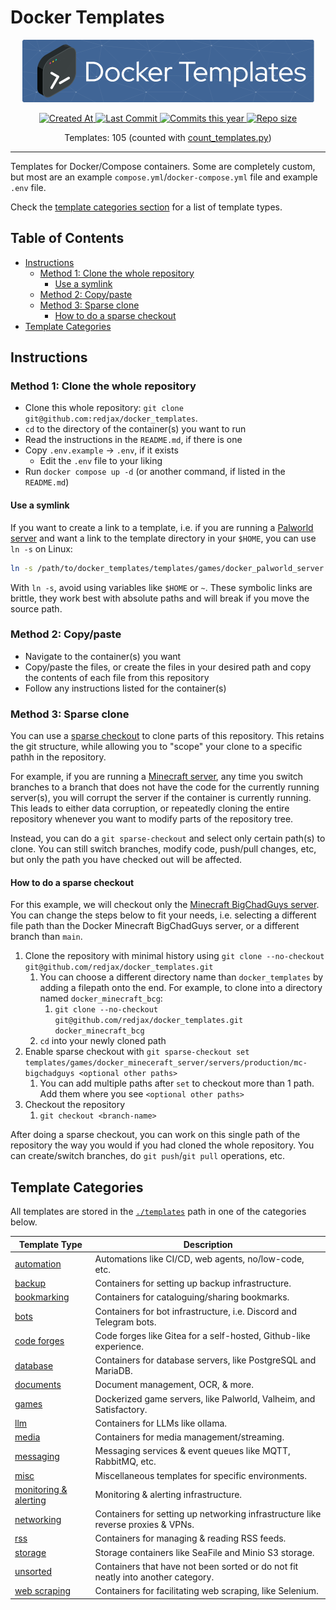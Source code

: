 # Docker Templates <!-- omit in toc -->

<!-- Repo image -->
<p align="center">
  <a href="https://github.com/redjax/docker_templates">
    <picture>
      <source media="(prefers-color-scheme: dark)" srcset="src/img/repo-readme-header.png">
      <img src="src/img/repo-readme-header.png" height="100">
    </picture>
  </a>
</p>

<!-- Git Badges -->
<p align="center">
  <a href="https://github.com/redjax/docker_templates">
    <img alt="Created At" src="https://img.shields.io/github/created-at/redjax/docker_templates">
  </a>
  <a href="https://github.com/redjax/docker_templates/commit">
    <img alt="Last Commit" src="https://img.shields.io/github/last-commit/redjax/docker_templates">
  </a>
  <a href="https://github.com/redjax/docker_templates/commit">
    <img alt="Commits this year" src="https://img.shields.io/github/commit-activity/y/redjax/docker_templates">
  </a>
  <a href="https://github.com/redjax/docker_templates">
    <img alt="Repo size" src="https://img.shields.io/github/repo-size/redjax/docker_templates">
  </a>
  <!-- ![GitHub Latest Release](https://img.shields.io/github/release-date/redjax/docker_templates) -->
  <!-- ![GitHub commits since latest release](https://img.shields.io/github/commits-since/redjax/docker_templates/latest) -->
  <!-- ![GitHub Actions Workflow Status](https://img.shields.io/github/actions/workflow/status/redjax/docker_templates/tests.yml) -->
</p>

<p align="center">
  Templates: 105
  <span>(counted with <a href="./scripts/count_templates.py">count_templates.py</a>)</span>
</p>

---

Templates for Docker/Compose containers. Some are completely custom, but most are an example `compose.yml`/`docker-compose.yml` file and example `.env` file.

Check the [template categories section](#template-categories) for a list of template types.

## Table of Contents  <!-- omit in toc -->

- [Instructions](#instructions)
  - [Method 1: Clone the whole repository](#method-1-clone-the-whole-repository)
    - [Use a symlink](#use-a-symlink)
  - [Method 2: Copy/paste](#method-2-copypaste)
  - [Method 3: Sparse clone](#method-3-sparse-clone)
    - [How to do a sparse checkout](#how-to-do-a-sparse-checkout)
- [Template Categories](#template-categories)

## Instructions

### Method 1: Clone the whole repository

- Clone this whole repository: `git clone git@github.com:redjax/docker_templates`.
- `cd` to the directory of the container(s) you want to run
- Read the instructions in the `README.md`, if there is one
- Copy `.env.example` -> `.env`, if it exists
  - Edit the `.env` file to your liking
- Run `docker compose up -d` (or another command, if listed in the `README.md`)

#### Use a symlink

If you want to create a link to a template, i.e. if you are running a [Palworld server](./templates/games/docker_palworld_server/) and want a link to the template directory in your `$HOME`, you can use `ln -s` on Linux:

```bash
ln -s /path/to/docker_templates/templates/games/docker_palworld_server /path/to/link
```

With `ln -s`, avoid using variables like `$HOME` or `~`. These symbolic links are brittle, they work best with absolute paths and will break if you move the source path.

### Method 2: Copy/paste

- Navigate to the container(s) you want
- Copy/paste the files, or create the files in your desired path and copy the contents of each file from this repository
- Follow any instructions listed for the container(s)

### Method 3: Sparse clone

You can use a [sparse checkout](https://git-scm.com/docs/git-sparse-checkout) to clone parts of this repository. This retains the git structure, while allowing you to "scope" your clone to a specific pathh in the repository.

For example, if you are running a [Minecraft server](./templates/games/docker_minecraft_server/), any time you switch branches to a branch that does not have the code for the currently running server(s), you will corrupt the server if the container is currently running. This leads to either data corruption, or repeatedly cloning the entire repository whenever you want to modify parts of the repository tree.

Instead, you can do a `git sparse-checkout` and select only certain path(s) to clone. You can still switch branches, modify code, push/pull changes, etc, but only the path you have checked out will be affected.

#### How to do a sparse checkout

For this example, we will checkout only the [Minecraft BigChadGuys server](./templates/games/docker_minecraft_server/servers/production/mc-bigchadguys/). You can change the steps below to fit your needs, i.e. selecting a different file path than the Docker Minecraft BigChadGuys server, or a different branch than `main`.

1. Clone the repository with minimal history using `git clone --no-checkout git@github.com/redjax/docker_templates.git`
   1. You can choose a different directory name than `docker_templates` by adding a filepath onto the end. For example, to clone into a directory named `docker_minecraft_bcg`:
      1. `git clone --no-checkout git@github.com/redjax/docker_templates.git docker_minecraft_bcg`
   2. `cd` into your newly cloned path
2. Enable sparse checkout with `git sparse-checkout set templates/games/docker_mineceraft_server/servers/production/mc-bigchadguys <optional other paths>`
   1. You can add multiple paths after `set` to checkout more than 1 path. Add them where you see `<optional other paths>`
3. Checkout the repository
   1. `git checkout <branch-name>`

After doing a sparse checkout, you can work on this single path of the repository the way you would if you had cloned the whole repository. You can create/switch branches, do `git push`/`git pull` operations, etc.

## Template Categories

All templates are stored in the [`./templates`](./templates) path in one of the categories below.

| Template Type                                            | Description                                                                      |
| -------------------------------------------------------- | -------------------------------------------------------------------------------- |
| [automation](./templates/automation)                     | Automations like CI/CD, web agents, no/low-code, etc.                            |
| [backup](./templates/backup)                             | Containers for setting up backup infrastructure.                                 |
| [bookmarking](./templates/bookmarking)                   | Containers for cataloguing/sharing bookmarks.                                    |
| [bots](./templates/bots)                                 | Containers for bot infrastructure, i.e. Discord and Telegram bots.               |
| [code forges](./templates/code)                          | Code forges like Gitea for a self-hosted, Github-like experience.                |
| [database](./templates/database)                         | Containers for database servers, like PostgreSQL and MariaDB.                    |
| [documents](./templates/documents)                       | Document management, OCR, & more.                                                |
| [games](./templates/games)                               | Dockerized game servers, like Palworld, Valheim, and Satisfactory.               |
| [llm](./templates/llm)                                   | Containers for LLMs like ollama.                                                 |
| [media](./templates/media)                               | Containers for media management/streaming.                                       |
| [messaging](./templates/messaging)                       | Messaging services & event queues like MQTT, RabbitMQ, etc.                      |
| [misc](./templates/misc)                                 | Miscellaneous templates for specific environments.                               |
| [monitoring & alerting](./templates/monitoring_alerting) | Monitoring & alerting infrastructure.                                            |
| [networking](./templates/networking)                     | Containers for setting up networking infrastructure like reverse proxies & VPNs. |
| [rss](./templates/rss)                                   | Containers for managing & reading RSS feeds.                                     |
| [storage](./templates/storage)                           | Storage containers like SeaFile and Minio S3 storage.                            |
| [unsorted](./templates/unsorted)                         | Containers that have not been sorted or do not fit neatly into another category. |
| [web scraping](./templates/web_scraping/)                | Containers for facilitating web scraping, like Selenium.                         |
